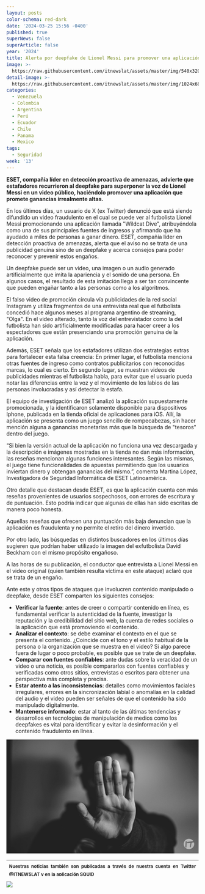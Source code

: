 ```yaml
---
layout: posts
color-schema: red-dark
date: '2024-03-25 15:56 -0400'
published: true
superNews: false
superArticle: false
year: '2024'
title: Alerta por deepfake de Lionel Messi para promover una aplicación fraudulenta
image: >-
  https://raw.githubusercontent.com/itnewslat/assets/master/img/540x320/Seguridad-Identidad-p.jpg
detail-image: >-
  https://raw.githubusercontent.com/itnewslat/assets/master/img/1024x680/Seguridad-Identidad-g.jpg
categories:
  - Venezuela
  - Colombia
  - Argentina
  - Perú
  - Ecuador
  - Chile
  - Panama
  - Mexico
tags:
  - Seguridad
week: '13'
---
```

**ESET, compañía líder en detección proactiva de amenazas, advierte que estafadores recurrieron al deepfake para superponer la voz de Lionel Messi en un video público, haciéndolo promover una aplicación que promete ganancias irrealmente altas.**

En los últimos días, un usuario de X (ex Twitter) denunció que está siendo difundido un video fraudulento en el cual se puede ver al futbolista Lionel Messi promocionando una aplicación llamada "Wildcat Dive", atribuyéndola como una de sus principales fuentes de ingresos y afirmando que ha ayudado a miles de personas a ganar dinero. ESET, compañía líder en detección proactiva de amenazas, alerta que el aviso no se trata de una publicidad genuina sino de un deepfake y acerca consejos para poder reconocer y prevenir estos engaños.

Un deepfake puede ser un video, una imagen o un audio generado artificialmente que imita la apariencia y el sonido de una persona. En algunos casos, el resultado de esta imitación llega a ser tan convincente que pueden engañar tanto a las personas como a los algoritmos.

El falso video de promoción circula vía publicidades de la red social Instagram y utiliza fragmentos de una entrevista real que el futbolista concedió hace algunos meses al programa argentino de streaming, "Olga". En el video alterado, tanto la voz del entrevistador como la del futbolista han sido artificialmente modificadas para hacer creer a los espectadores que están presenciando una promoción genuina de la aplicación.

Además, ESET señala que los estafadores utilizan dos estrategias extras para fortalecer esta falsa creencia: En primer lugar, el futbolista menciona otras fuentes de ingreso como contratos publicitarios con reconocidas marcas, lo cual es cierto. En segundo lugar, se muestran videos de publicidades mientras el futbolista habla, para evitar que el usuario pueda notar las diferencias entre la voz y el movimiento de los labios de las personas involucradas y así detectar la estafa.

El equipo de investigación de ESET analizó la aplicación supuestamente promocionada, y la identificaron solamente disponible para dispositivos Iphone, publicada en la tienda oficial de aplicaciones para iOS. Allí, la aplicación se presenta como un juego sencillo de rompecabezas, sin hacer mención alguna a ganancias monetarias más que la búsqueda de "tesoros" dentro del juego.

“Si bien la versión actual de la aplicación no funciona una vez descargada y la descripción e imágenes mostradas en la tienda no dan más información, las reseñas mencionan algunas funciones interesantes. Según las mismas, el juego tiene funcionalidades de apuestas permitiendo que los usuarios inviertan dinero y obtengan ganancias del mismo.”, comenta Martina López, Investigadora de Seguridad Informática de ESET Latinoamérica.

Otro detalle que destacan desde ESET, es que la aplicación cuenta con más reseñas provenientes de usuarios sospechosos, con errores de escritura y de puntuación. Esto podría indicar que algunas de ellas han sido escritas de manera poco honesta. 

Aquellas reseñas que ofrecen una puntuación más baja denuncian que la aplicación es fraudulenta y no permite el retiro del dinero invertido.

Por otro lado, las búsquedas en distintos buscadores en los últimos días sugieren que podrían haber utilizado la imagen del exfutbolista David Beckham con el mismo propósito engañoso.

A las horas de su publicación, el conductor que entrevista a Lionel Messi en el video original (quien también resulta víctima en este ataque) aclaró que se trata de un engaño.

Ante este y otros tipos de ataques que involucren contenido manipulado o deepfake, desde ESET comparten los siguientes consejos:

- **Verificar la fuente**: antes de creer o compartir contenido en línea, es fundamental verificar la autenticidad de la fuente, investigar la reputación y la credibilidad del sitio web, la cuenta de redes sociales o la aplicación que está promoviendo el contenido.
- **Analizar el contexto**: se debe examinar el contexto en el que se presenta el contenido. ¿Coincide con el tono y el estilo habitual de la persona o la organización que se muestra en el video? Si algo parece fuera de lugar o poco probable, es posible que se trate de un deepfake.
- **Comparar con fuentes confiables**: ante dudas sobre la veracidad de un video o una noticia, es posible compararlos con fuentes confiables y verificadas como otros sitios, entrevistas o escritos para obtener una perspectiva más completa y precisa.
- **Estar atento a las inconsistencias**: detalles como movimientos faciales irregulares, errores en la sincronización labial o anomalías en la calidad del audio y el video pueden ser señales de que el contenido ha sido manipulado digitalmente.
- **Mantenerse informado**: estar al tanto de las últimas tendencias y desarrollos en tecnologías de manipulación de medios como los deepfakes es vital para identificar y evitar la desinformación y el contenido fraudulento en línea.

![](https://raw.githubusercontent.com/itnewslat/assets/master/img/540x320/Seguridad-Identidad-p.jpg)

<table style="height: 42px;" width="569">
<tbody>
<tr>
<td style="text-align: justify;"><sub><strong>Nuestras noticias también son publicadas a través de nuestra cuenta en Twitter <a href="https://twitter.com/itnewslat?lang=es">@ITNEWSLAT</a> y en la aplicación <a href="https://squidapp.co/en/">SQUID</a></strong></sub></td>
</tr>
</tbody>
</table>

<img src="https://tracker.metricool.com/c3po.jpg?hash=56f88a41e39ab42c063cc51676587a04"/>
